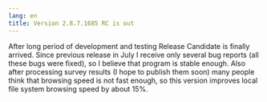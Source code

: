 ```yaml
---
lang: en
title: Version 2.8.7.1685 RC is out
---
```

After long period of development and testing Release Candidate is finally arrived. Since previous release in July I receive only several bug reports (all these bugs were fixed), so I believe that program is stable enough. Also after processing survey results (I hope to publish them soon) many people think that browsing speed is not fast enough, so this version improves local file system browsing speed by about 15%.
